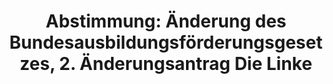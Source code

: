 ---
abstimmung:
  abstimmung: 5
  bundestagssitzung: 66
  legislaturperiode: 18
categories:
- Wissenschaft
- Bildung
- Ausbildung
data:
- title: Abstimmungsergebnis 20141113_5-data.pdf
  url: /res/abstimmungsliste/20141113_5-data.pdf
- title: Abstimmungsergebnis 20141113_5_xls-data.csv
  url: /res/abstimmungsliste/analyses/20141113_5_xls-data.csv
documents:
- local: /res/abstimmungsdaten/018-066-05/1802663.pdf
  title: Drucksache 18/02663.pdf
  url: http://dip21.bundestag.de/dip21/btd/18/026/1802663.pdf
- local: /res/abstimmungsdaten/018-066-05/1803142.pdf
  title: Drucksache 18/03142.pdf
  url: http://dip21.bundestag.de/dip21/btd/18/031/1803142.pdf
- local: /res/abstimmungsdaten/018-066-05/1803181.pdf
  title: Drucksache 18/03181.pdf
  url: http://dip21.bundestag.de/dip21/btd/18/031/1803181.pdf
ergebnis:
  cdu/csu:
    enthaltung: 0
    gesamt: 311
    ja: 0
    nein: 288
    nichtabgegeben: 23
    ungueltig: 0
  die.linke:
    enthaltung: 0
    gesamt: 64
    ja: 53
    nein: 0
    nichtabgegeben: 11
    ungueltig: 0
  file: 20141113_5_xls-data.csv
  gruenen:
    enthaltung: 56
    gesamt: 63
    ja: 0
    nein: 0
    nichtabgegeben: 7
    ungueltig: 0
  spd:
    enthaltung: 0
    gesamt: 193
    ja: 0
    nein: 182
    nichtabgegeben: 11
    ungueltig: 0
layout: abstimmung
links:
- title: https://www.bundestag.de/parlament/plenum/abstimmung/abstimmung?id=311
  url: https://www.bundestag.de/parlament/plenum/abstimmung/abstimmung?id=311
preview: "Deutscher Bundestag\n\n66. Sitzung des Deutschen Bundestages\nam Donnerstag,\
  \ 13.November 2014\n\nEndg\xFCltiges Ergebnis der Namentlichen Abstimmung Nr. 5\n\
  \n\xC4nderungsantrag der Abgeordneten Nicole Gohlke, Dr. Rosemarie Hein, Sigrid\
  \ Hupach,\nweiterer Abgeordneter und der Fraktion DIE LINKE.\nzu der zweiten Beratung\
  \ des Gesetzentwurfs der Bundesregierung\nEntwurf eines F\xFCnfundzwanzigsten Gesetzes\
  \ zur \xC4nderung des\nBundesausbildungsf\xF6rderungsgesetzes (25. BAf\xF6G\xC4\
  ndG)\nDrs. 18/2663, 18/3142 und 18/3181\n\nAbgegebene Stimmen insgesamt:\nNicht\
  \ abgegebene Stimmen:\nJa-Stimmen:\n\n579\n52\n53\n\nNein-Stimmen:\n\n470\n\nEnthaltungen:\n\
  \n56\n\nUng\xFCltige:\n\nBerlin, den 13.11.2014\n\n0\n\nBeginn: 20:20\nEnde: 20:23\n"
tags:
- Forschung
- Hochschulen
- Ausbildung
- "BAf\xF6G"
title: "Abstimmung: \xC4nderung des Bundesausbildungsf\xF6rderungsgesetzes, 2. \xC4\
  nderungsantrag Die Linke"
---